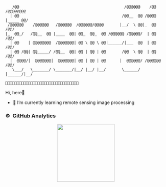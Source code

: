  ```
    /@@                                              /@@@@@@    /@@   /@@@@@@@@
   | @@                                             /@@__  @@ /@@@@  |_____ @@/
  /@@@@@@    /@@@@@@   /@@@@@@  /@@@@@@/@@@@       |__/  \ @@|_  @@       /@@/ 
|_  @@_/   /@@__  @@ |____  @@| @@_  @@_  @@ /@@@@@@ /@@@@@/  | @@      /@@/  
   | @@    | @@@@@@@@  /@@@@@@@| @@ \ @@ \ @@|______/|___  @@  | @@     /@@/   
   | @@ /@@| @@_____/ /@@__  @@| @@ | @@ | @@       /@@  \ @@  | @@    /@@/    
   |  @@@@/|  @@@@@@@|  @@@@@@@| @@ | @@ | @@      |  @@@@@@/ /@@@@@@ /@@/     
    \___/   \_______/ \_______/|__/ |__/ |__/       \______/ |______/|__/      

🍉🍒🍑🍎🍓🍆🥕🍏🍄🌽🍍🍌🥥🥦🍐🍋🍇🍊🌾🌳🌱🌷🍀🌿🍁💐🌵🌷🌹🍈🥝🥔
```  


Hi, here👋
- 🔭 I’m currently learning remote sensing image processing


### ⚙️ &nbsp;GitHub Analytics

<p align="center">
<a href="https://github.com/vagetablechicken">
  <img height="180em" src="https://github-readme-stats-eight-theta.vercel.app/api?username=team-317&show_icons=true&theme=algolia&include_all_commits=true&count_private=true"/>
</a>
</p>
